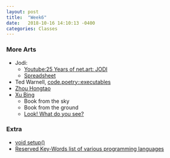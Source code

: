 ```yaml
---
layout: post
title:  "Week6"
date:   2018-10-16 14:10:13 -0400
categories: Classes
---
```


### More Arts
* Jodi:  
    * [Youtube:25 Years of net.art: JODI](https://www.youtube.com/watch?v=kxmv4xOgOcw)
    * [Spreadsheet](https://docs.google.com/spreadsheets/d/1kCJGetYHScNPJgDKwOyVcaMmlcOYRByig7Eay5WQ8Qc/edit?usp=sharing)
* Ted Warnell, [code.poetry::executables](https://warnell.com/syntac/exec.htm)
* [Zhou Hongtao](https://www.huffingtonpost.com/2015/03/11/hongtao-zhou-textscapes_n_6599496.html)
* [Xu Bing](http://www.xubing.com/)
    * Book from the sky
    * Book from the ground
    * [Look! What do you see?](https://www.amazon.com/Look-What-Do-You-See/dp/0451473779/ref=sr_1_4?ie=UTF8&qid=1539723698&sr=8-4&keywords=xu+bing)
### Extra
* [void setup()](https://www.youtube.com/watch?v=RuA9ZwIW7Mg)
* [Reserved Key-Words list of various programming languages](https://github.com/AnanthaRajuCprojects/Reserved-Key-Words-list-of-various-programming-languages)
